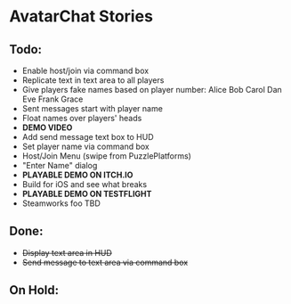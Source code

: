 AvatarChat Stories
=
Todo:
-
* Enable host/join via command box
* Replicate text in text area to all players
* Give players fake names based on player number: Alice Bob Carol Dan Eve Frank Grace
* Sent messages start with player name
* Float names over players' heads
* **DEMO VIDEO**
* Add send message text box to HUD
* Set player name via command box
* Host/Join Menu (swipe from PuzzlePlatforms)
* "Enter Name" dialog
* **PLAYABLE DEMO ON ITCH.IO**
* Build for iOS and see what breaks
* **PLAYABLE DEMO ON TESTFLIGHT**
* Steamworks foo TBD

Done:
-
* ~~Display text area in HUD~~
* ~~Send message to text area via command box~~

On Hold:
-

